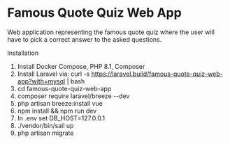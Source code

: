 # Famous Quote Quiz Web App
Web application representing the famous quote quiz where the user will have to pick a correct answer to the asked questions.

Installation
1. Install Docker Compose, PHP 8.1, Composer
2. Install Laravel via: curl -s https://laravel.build/famous-quote-quiz-web-app?with=mysql | bash
3. cd famous-quote-quiz-web-app
4. composer require laravel/breeze --dev
5. php artisan breeze:install vue
6. npm install && npm run dev
7. In .env set DB_HOST=127.0.0.1
9. ./vendor/bin/sail up
10. php artisan migrate

